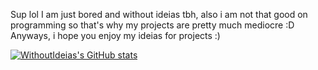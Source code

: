 Sup lol
I am just bored and without ideias tbh, also i am not that good on programming so that's why my projects are pretty much mediocre :D
Anyways, i hope you enjoy my ideias for projects :)

[![WithoutIdeias's GitHub stats](https://github-readme-stats.vercel.app/api?username=WithoutIdeias)](https://github.com/anuraghazra/github-readme-stats)
